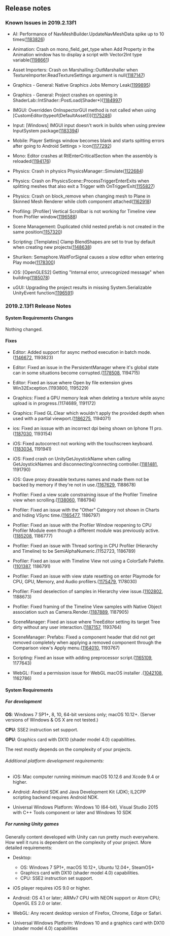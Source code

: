 ## Release notes

### Known Issues in 2019.2.13f1

-   AI: Performance of NavMeshBuilder.UpdateNavMeshData spike up to 10 times([1183826](https://issuetracker.unity3d.com/issues/performance-of-navmeshbuilder-dot-updatenavmeshdata-spike-up-to-10-times))

-   Animation: Crash on mono_field_get_type when Add Property in the Animation window has to display a script with Vector2Int type variable([1198661](https://issuetracker.unity3d.com/issues/crash-on-mono-field-get-type-when-add-property-in-the-animation-window-has-to-display-a-script-with-vector2int-type-variable))

-   Asset Importers: Crash on Marshalling::OutMarshaller when TextureImporter.ReadTextureSettings argument is null([1187147](https://issuetracker.unity3d.com/issues/crash-on-marshalling-outmarshaller-when-textureimporter-dot-readtexturesettings-argument-is-null))

-   Graphics - General: Native Graphics Jobs Memory Leak([1199895](https://issuetracker.unity3d.com/issues/native-graphics-jobs-memory-leak))

-   Graphics - General: Project crashes on opening in ShaderLab::IntShader::PostLoad(Shader\*)([1184997](https://issuetracker.unity3d.com/issues/project-crashes-on-opening-in-shaderlab-intshader-postload-shader-star))

-   IMGUI: Overridden OnInspectorGUI method is not called when using \[CustomEditor(typeof(DefaultAsset))\]([1175246](https://issuetracker.unity3d.com/issues/overridden-oninspectorgui-method-is-not-called-when-using-customeditor-typeof-defaultasset))

-   Input: \[Windows\] IMGUI input doesn\'t work in builds when using preview InputSystem package([1183394](https://issuetracker.unity3d.com/issues/imgui-input-doesnt-work-in-builds-when-using-preview-inputsystem-package))

-   Mobile: Player Settings window becomes blank and starts spitting errors after going to Android Settings \> Icon([1177292](https://issuetracker.unity3d.com/issues/player-settings-window-becomes-blank-and-starts-spitting-errors-after-going-to-android-settings-icon))

-   Mono: Editor crashes at RtlEnterCriticalSection when the assembly is reloaded([1194176](https://issuetracker.unity3d.com/issues/editor-crashes-at-rtlentercriticalsection-when-the-assembly-is-reloaded))

-   Physics: Crash in physics PhysicsManager::Simulate([1122684](https://issuetracker.unity3d.com/issues/crash-in-physics-physicsmanager-simulate))

-   Physics: Crash on PhysicsScene::ProcessTriggerEnterExits when splitting meshes that also exit a Trigger with OnTriggerExit([1155827](https://issuetracker.unity3d.com/issues/crash-on-physicsscene-processtriggerenterexits-when-splitting-meshes-that-also-exit-a-trigger-with-ontriggerexit))

-   Physics: Crash on block_remove when changing mesh to Plane in Skinned Mesh Renderer while cloth component attached([1162918](https://issuetracker.unity3d.com/issues/crash-on-block-remove-when-changing-mesh-to-plane-in-skinned-mesh-renderer-while-cloth-component-attached))

-   Profiling: \[Profiler\] Vertical Scrollbar is not working for Timeline view from Profiler window([1196588](https://issuetracker.unity3d.com/issues/profiler-vertical-scrollbar-is-not-working-for-timeline-view-from-profiler-window))

-   Scene Management: Duplicated child nested prefab is not created in the same position([1157320](https://issuetracker.unity3d.com/issues/duplicated-child-nested-prefab-is-not-created-in-the-same-position))

-   Scripting: \[Templates\] Clamp BlendShapes are set to true by default when creating new projects([1148638](https://issuetracker.unity3d.com/issues/templates-clamp-blendshapes-are-set-to-true-by-default-when-creating-new-projects))

-   Shuriken: Semaphore.WaitForSignal causes a slow editor when entering Play mode([1178300](https://issuetracker.unity3d.com/issues/semaphore-dot-waitforsignal-causes-a-slow-editor-when-entering-play-mode))

-   iOS: \[OpenGLES2\] Getting \"Internal error, unrecognized message\" when building([1185078](https://issuetracker.unity3d.com/issues/ios))

-   uGUI: Upgrading the project results in missing System.Serializable UnityEvent function([1196591](https://issuetracker.unity3d.com/issues/upgrading-the-project-results-in-missing-system-dot-serializable-unityevent-function))

### 2019.2.13f1 Release Notes

#### System Requirements Changes

Nothing changed.

#### Fixes

-   Editor: Added support for async method execution in batch mode.([1146672](https://issuetracker.unity3d.com/issues/executemethod-does-not-await-and-exits-without-completing-when-the-method-is-async), 1193823)

-   Editor: Fixed an issue in the PersistentManager where it\'s global state can in some situations become corrupted.([1178508](https://issuetracker.unity3d.com/issues/assetbundle-the-referenced-script-unknown-on-this-behaviour-is-missing-has-occurred-when-loading-assetbundle), 1194715)

-   Editor: Fixed an issue where Open by file extension gives Win32Exception.(1193800, 1195229)

-   Graphics: Fixed a GPU memory leak when deleting a texture while async upload is in progress.(1174689, 1191172)

-   Graphics: Fixed GL.Clear which wouldn\'t apply the provided depth when used with a partial viewport.([1186275](https://issuetracker.unity3d.com/issues/opengl-gl-dot-clear-doesnt-clear-to-the-provided-depth-with-a-partial-viewport), 1194071)

-   ios: Fixed an isssue with an incorrect dpi being shown on Iphone 11 pro.([1187030](https://issuetracker.unity3d.com/issues/ios-screen-dot-dpi-returns-wrong-value-for-iphone-11-pro), 1193154)

-   iOS: Fixed autocorrect not working with the touchscreen keyboard.([1183034](https://issuetracker.unity3d.com/issues/autocorrect-is-not-shown-when-typing), 1191941)

-   iOS: Fixed crash on UnityGetJoystickName when calling GetJoystickNames and disconnecting/connecting controller.([1181481](https://issuetracker.unity3d.com/issues/crash-on-unitygetjoystickname-when-calling-getjoysticknames-and-disconnecting-slash-connecting-controller), 1191790)

-   iOS: Gave proxy drawable textures names and made them not be backed by memory if they\'re not in use.([1167629](https://issuetracker.unity3d.com/issues/ios-metal-using-xcode-gpu-frame-capture-extra-unused-screen-sized-textures-can-be-seen-on-metal), 1188678)

-   Profiler: Fixed a view scale constraining issue of the Profiler Timeline view when scrolling.([1138060](https://issuetracker.unity3d.com/issues/cpu-profiler-timelines-thread-ui-overlay-gradient-becomes-offset-when-the-profiler-window-is-resized), 1186794)

-   Profiler: Fixed an issue with the \"Other\" Category not shown in Charts and hiding VSync time.([1165477](https://issuetracker.unity3d.com/issues/other-category-is-not-shown-in-the-player-profiler-graph-if-a-sample-is-not-selected), 1186797)

-   Profiler: Fixed an issue with the Profiler Window reopening to CPU Profiler Module even though a different module was previously active.([1185208](https://issuetracker.unity3d.com/issues/profiler-when-all-charts-are-closed-reopening-the-profiler-window-will-show-cpu-profiler-details), 1186777)

-   Profiler: Fixed an issue with Thread sorting in CPU Profiler (Hierarchy and Timeline) to be SemiAlphaNumeric.(1152723, 1186789)

-   Profiler: Fixed an issue with Timeline View not using a ColorSafe Palette.([1101387](https://issuetracker.unity3d.com/issues/profiler-color-changes-are-not-reflecting-on-selecting-color-blind-mode-in-profiling-timeline), 1186791)

-   Profiler: Fixed an issue with view state resetting on enter Playmode for CPU, GPU, Memory, and Audio profilers.([1175479](https://issuetracker.unity3d.com/issues/profiler-entering-play-mode-resets-the-profiler-preferences-to-cpu-usage-timeline), 1178030)

-   Profiler: Fixed deselection of samples in Hierarchy view issue.([1102802](https://issuetracker.unity3d.com/issues/cannot-deselect-item-from-profilers-hierarchy), 1188673)

-   Profiler: Fixed framing of the Timeline View samples with Native Object association such as Camera.Render.([1187889](https://issuetracker.unity3d.com/issues/profiler-camera-dot-render-sample-cant-be-framed-in-timeline-view), 1187905)

-   SceneManager: Fixed an issue where TreeEditor setting its target Tree dirty without any user interaction.([1187157](https://issuetracker.unity3d.com/issues/improved-prefab-tree-prefab-continuously-updated-on-selecting-recompute-tree-option-in-prefab-mode), 1193764)

-   SceneManager: Prefabs: Fixed a component header that did not get removed completely when applying a removed component through the Comparison view\'s Apply menu.([1164010](https://issuetracker.unity3d.com/issues/improved-prefabs-missingreferenceexception-is-thrown-on-applying-changes-through-override-window-when-a-component-is-removed), 1193767)

-   Scripting: Fixed an issue with adding preprocessor script.([1165109](https://issuetracker.unity3d.com/issues/editor-crashes-when-selecting-add-extension-in-cinemachine-virtual-camera-component), 1177643)

-   WebGL: Fixed a permission issue for WebGL macOS installer .([1042108](https://issuetracker.unity3d.com/issues/macos-slash-linux-webgl-brotli-compression-subdirectory-python-lacks-permissions-for-group-and-other), 1162786)

#### System Requirements

##### For development

**OS**: Windows 7 SP1+, 8, 10, 64-bit versions only; macOS 10.12+. (Server versions of Windows & OS X are not tested.)

**CPU**: SSE2 instruction set support.

**GPU**: Graphics card with DX10 (shader model 4.0) capabilities.

The rest mostly depends on the complexity of your projects.

###### Additional platform development requirements:

-   iOS: Mac computer running minimum macOS 10.12.6 and Xcode 9.4 or higher.

-   Android: Android SDK and Java Development Kit (JDK); IL2CPP scripting backend requires Android NDK.

-   Universal Windows Platform: Windows 10 (64-bit), Visual Studio 2015 with C++ Tools component or later and Windows 10 SDK

##### For running Unity games

Generally content developed with Unity can run pretty much everywhere. How well it runs is dependent on the complexity of your project. More detailed requirements:

-   Desktop:

    -   OS: Windows 7 SP1+, macOS 10.12+, Ubuntu 12.04+, SteamOS+
    -   Graphics card with DX10 (shader model 4.0) capabilities.
    -   CPU: SSE2 instruction set support.

-   iOS player requires iOS 9.0 or higher.

-   Android: OS 4.1 or later; ARMv7 CPU with NEON support or Atom CPU; OpenGL ES 2.0 or later.

-   WebGL: Any recent desktop version of Firefox, Chrome, Edge or Safari.

-   Universal Windows Platform: Windows 10 and a graphics card with DX10 (shader model 4.0) capabilities

